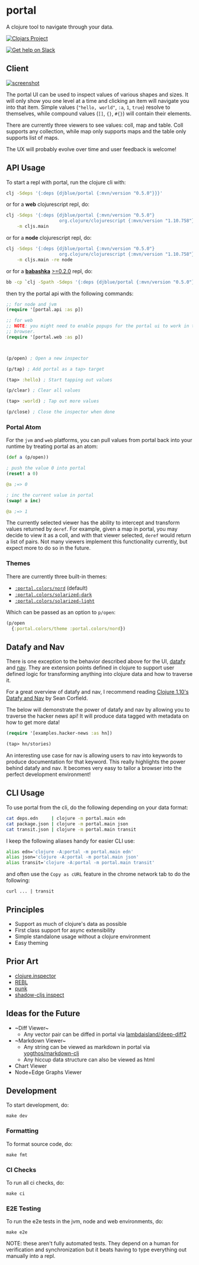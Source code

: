 # portal

A clojure tool to navigate through your data.

[![Clojars Project](https://img.shields.io/clojars/v/djblue/portal?color=2a2e39&style=for-the-badge)](https://clojars.org/djblue/portal)

[![Get help on Slack](http://img.shields.io/badge/slack-clojurians%20%23portal-4A154B?logo=slack&style=for-the-badge)](https://clojurians.slack.com/channels/portal)


## Client

[![screenshot](https://raw.githubusercontent.com/djblue/portal/master/resources/screenshot.png)](http://djblue.github.io/portal/)

The portal UI can be used to inspect values of various shapes and sizes.
It will only show you one level at a time and clicking an item will
navigate you into that item. Simple values (`"hello, world"`, `:a`, `1`,
`true`) resolve to themselves, while compound values (`[]`, `{}`, `#{}`)
will contain their elements.

There are currently three viewers to see values: coll, map and table.
Coll supports any collection, while map only supports maps and the table
only supports list of maps.

The UX will probably evolve over time and user feedback is welcome!

## API Usage

To start a repl with portal, run the clojure cli with:

```bash
clj -Sdeps '{:deps {djblue/portal {:mvn/version "0.5.0"}}}'
```

or for a **web** clojurescript repl, do:

```bash
clj -Sdeps '{:deps {djblue/portal {:mvn/version "0.5.0"}
                    org.clojure/clojurescript {:mvn/version "1.10.758"}}}' \
    -m cljs.main
```

or for a **node** clojurescript repl, do:

```bash
clj -Sdeps '{:deps {djblue/portal {:mvn/version "0.5.0"}
                    org.clojure/clojurescript {:mvn/version "1.10.758"}}}' \
    -m cljs.main -re node
```

or for a [**babashka**](https://github.com/borkdude/babashka) [>=0.2.0](https://github.com/borkdude/babashka/blob/master/CHANGELOG.md#new) repl, do:

```bash
bb -cp `clj -Spath -Sdeps '{:deps {djblue/portal {:mvn/version "0.5.0"}}}'`
```

then try the portal api with the following commands:

```clojure
;; for node and jvm
(require '[portal.api :as p])

;; for web
;; NOTE: you might need to enable popups for the portal ui to work in the
;; browser.
(require '[portal.web :as p])



(p/open) ; Open a new inspector

(p/tap) ; Add portal as a tap> target

(tap> :hello) ; Start tapping out values

(p/clear) ; Clear all values

(tap> :world) ; Tap out more values

(p/close) ; Close the inspector when done
```

### Portal Atom

For the `jvm` and `web` platforms, you can pull values from portal back
into your runtime by treating portal as an atom:

```clojure
(def a (p/open))

; push the value 0 into portal
(reset! a 0)

@a ;=> 0

; inc the current value in portal
(swap! a inc)

@a ;=> 1
```

The currently selected viewer has the ability to intercept and transform
values returned by `deref`. For example, given a map in portal, you may
decide to view it as a coll, and with that viewer selected, `deref` would
return a list of pairs. Not many viewers implement this functionality
currently, but expect more to do so in the future.

### Themes

There are currently three built-in themes:

- [`:portal.colors/nord`](https://www.nordtheme.com/) (default)
- [`:portal.colors/solarized-dark`](https://ethanschoonover.com/solarized/)
- [`:portal.colors/solarized-light`](https://ethanschoonover.com/solarized/)

Which can be passed as an option to `p/open`:

```clojure
(p/open
  {:portal.colors/theme :portal.colors/nord})
```

## Datafy and Nav

There is one exception to the behavior described above for the UI,
[datafy](https://clojuredocs.org/clojure.datafy/datafy) and
[nav](https://clojuredocs.org/clojure.datafy/nav). They are extension
points defined in clojure to support user defined logic for transforming
anything into clojure data and how to traverse it.

For a great overview of datafy and nav, I recommend reading [Clojure
1.10's Datafy and Nav](https://corfield.org/blog/2018/12/03/datafy-nav/)
by Sean Corfield.

The below will demonstrate the power of datafy and nav by allowing you to
traverse the hacker news api! It will produce data tagged with metadata on
how to get more data!

```clojure
(require '[examples.hacker-news :as hn])

(tap> hn/stories)
```

An interesting use case for nav is allowing users to nav into keywords to
produce documentation for that keyword. This really highlights the power
behind datafy and nav. It becomes very easy to tailor a browser into the
perfect development environment!

## CLI Usage

To use portal from the cli, do the following depending on your data
format:

```bash
cat deps.edn     | clojure -m portal.main edn
cat package.json | clojure -m portal.main json
cat transit.json | clojure -m portal.main transit
```

I keep the following aliases handy for easier CLI use:

```bash
alias edn='clojure -A:portal -m portal.main edn'
alias json='clojure -A:portal -m portal.main json'
alias transit='clojure -A:portal -m portal.main transit'
```

and often use the `Copy as cURL` feature in the chrome network tab to do
the following:

```
curl ... | transit
```

## Principles

- Support as much of clojure's data as possible
- First class support for async extensibility
- Simple standalone usage without a clojure environment
- Easy theming

## Prior Art

- [clojure.inspector](https://clojuredocs.org/clojure.inspector/inspect)
- [REBL](https://github.com/cognitect-labs/REBL-distro)
- [punk](https://github.com/Lokeh/punk)
- [shadow-cljs inspect](https://clojureverse.org/t/introducing-shadow-cljs-inspect/5012)

## Ideas for the Future 

- ~Diff Viewer~
  - Any vector pair can be diffed in portal via [lambdaisland/deep-diff2](https://github.com/lambdaisland/deep-diff2#diffing)
- ~Markdown Viewer~
  - Any string can be viewed as markdown in portal via [yogthos/markdown-clj](https://github.com/yogthos/markdown-clj)
  - Any hiccup data structure can also be viewed as html
- Chart Viewer
- Node+Edge Graphs Viewer

## Development

To start development, do:

    make dev

### Formatting

To format source code, do:

    make fmt

### CI Checks

To run all ci checks, do:

    make ci

### E2E Testing

To run the e2e tests in the jvm, node and web environments, do:

    make e2e

NOTE: these aren't fully automated tests. They depend on a human for
verification and synchronization but it beats having to type everything
out manually into a repl.
